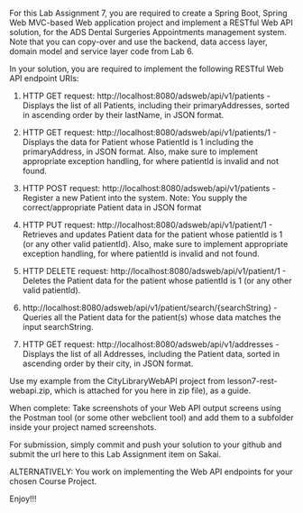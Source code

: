 For this Lab Assignment 7, you are required to create a Spring Boot, Spring Web MVC-based Web application project and implement a RESTful Web API solution, for the ADS Dental Surgeries Appointments management system. Note that you can copy-over and use the backend, data access layer, domain model and service layer code from Lab 6.

In your solution, you are required to implement the following RESTful Web API endpoint URIs:

1. HTTP GET request: http://localhost:8080/adsweb/api/v1/patients - Displays the list of all Patients, including their primaryAddresses, sorted in ascending order by their lastName, in JSON format.

2. HTTP GET request: http://localhost:8080/adsweb/api/v1/patients/1 - Displays the data for Patient whose PatientId is 1 including the primaryAddress, in JSON format. Also, make sure to implement appropriate exception handling, for where patientId is invalid and not found.

3. HTTP POST request: http://localhost:8080/adsweb/api/v1/patients - Register a new Patient into the system. Note: You supply the correct/appropriate Patient data in JSON format

4. HTTP PUT request: http://localhost:8080/adsweb/api/v1/patient/1 - Retrieves and updates Patient data for the patient whose patientId is 1 (or any other valid patientId). Also, make sure to implement appropriate exception handling, for where patientId is invalid and not found.

5. HTTP DELETE request: http://localhost:8080/adsweb/api/v1/patient/1 - Deletes the Patient data for the patient whose patientId is 1 (or any other valid patientId). 

6. http://localhost:8080/adsweb/api/v1/patient/search/{searchString} - Queries all the Patient data for the patient(s) whose data matches the input searchString.

7. HTTP GET request: http://localhost:8080/adsweb/api/v1/addresses - Displays the list of all Addresses, including the Patient data, sorted in ascending order by their city, in JSON format.

Use my example from the CityLibraryWebAPI project from lesson7-rest-webapi.zip, which is attached for you here in zip file), as a guide.

When complete: Take screenshots of your Web API output screens using the Postman tool (or some other webclient tool) and add them to a subfolder inside your project named screenshots.

For submission, simply commit and push your solution to your github and submit the url here to this Lab Assignment item on Sakai.

ALTERNATIVELY: You work on implementing the Web API endpoints for your chosen Course Project.

Enjoy!!!


